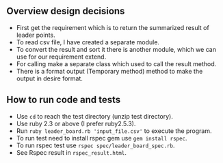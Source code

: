 ## Overview design decisions
- First get the requirement which is to return the summarized result of  leader points.
- To read csv file, I have created a separate module.
- To convert the result and sort it there is another module, which we can use for our requirement extend.
- For calling make a separate class which used to call the result method.
- There is a format output (Temporary method) method to make the output in desire format.


## How to run code and tests
- Use `cd` to reach the test directory (unzip test directory).
- Use ruby 2.3 or above (I prefer ruby2.5.3).
- Run `ruby leader_board.rb 'input_file.csv'` to execute the program.
- To run test need to install rspec gem use `gem install rspec`.
- To run rspec test use `rspec spec/leader_board_spec.rb`.
- See Rspec result in `rspec_result.html`.
